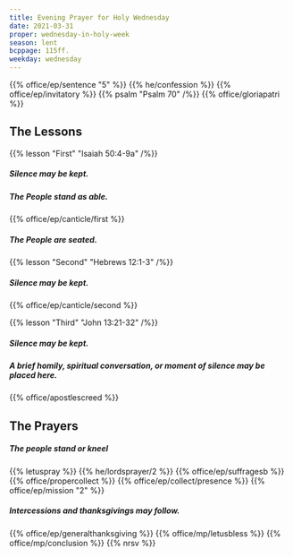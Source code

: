 ```yaml
---
title: Evening Prayer for Holy Wednesday
date: 2021-03-31
proper: wednesday-in-holy-week
season: lent
bcppage: 115ff.
weekday: wednesday
---
```

{{% office/ep/sentence "5" %}}
{{% he/confession %}}
{{% office/ep/invitatory %}}
{{% psalm "Psalm 70" /%}}
{{% office/gloriapatri %}}

## The Lessons
{{% lesson "First" "Isaiah 50:4-9a" /%}}

##### Silence may be kept.
##### The People stand as able.
{{% office/ep/canticle/first %}}
##### The People are seated.

{{% lesson "Second"  "Hebrews 12:1-3" /%}}

##### Silence may be kept.
{{% office/ep/canticle/second %}}

{{% lesson "Third" "John 13:21-32" /%}}

##### Silence may be kept.
##### A brief homily, spiritual conversation, or moment of silence may be placed here.

{{% office/apostlescreed %}}

## The Prayers
##### The people stand or kneel
{{% letuspray %}}
{{% he/lordsprayer/2 %}}
{{% office/ep/suffragesb %}}
{{% office/propercollect %}}
{{% office/ep/collect/presence %}}
{{% office/ep/mission "2" %}}
##### Intercessions and thanksgivings may follow.

{{% office/ep/generalthanksgiving %}}
{{% office/mp/letusbless %}}
{{% office/mp/conclusion %}}
{{% nrsv %}}
